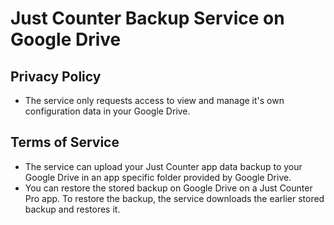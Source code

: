 # Just Counter Backup Service on Google Drive
## Privacy Policy
* The service only requests access to view and manage it's own configuration data in your Google Drive.

## Terms of Service
* The service can upload your Just Counter app data backup to your Google Drive in an app specific folder provided by Google Drive.
* You can restore the stored backup on Google Drive on a Just Counter Pro app. To restore the backup, the service downloads the earlier stored backup and restores it.
